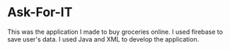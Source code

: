 # Ask-For-IT
This was the application I made to buy groceries online. I used firebase to save user's data. I used Java and XML to develop the application.
